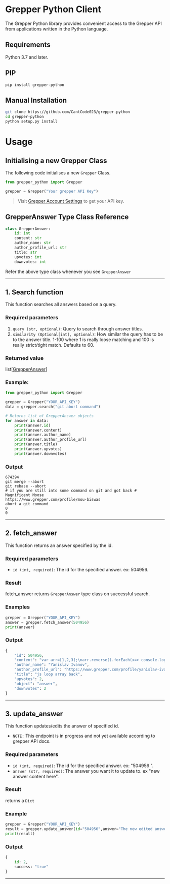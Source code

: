 # Grepper Python Client
The Grepper Python library provides convenient access to the Grepper API from applications written in the Python language.

## Requirements
Python 3.7 and later.

## PIP
```
pip install grepper-python
```

## Manual Installation
```bash
git clone https://github.com/CantCode023/grepper-python
cd grepper-python
python setup.py install
```


# Usage

## Initialising a new Grepper Class
The following code initialises a new `Grepper` Class.

```py
from grepper_python import Grepper

grepper = Grepper("Your grepper API Key")
```
> Visit [Grepper Account Settings](https://www.grepper.com/app/settings-account.php) to get your API key.


## GrepperAnswer Type Class Reference 
```py
class GrepperAnswer:
    id: int
    content: str
    author_name: str
    author_profile_url: str
    title: str
    upvotes: int
    downvotes: int
```
Refer the above type class whenever you see `GrepperAnswer`

---
## 1. Search function

This function searches all answers based on a query.

### Required parameters

1. ``query (str, optional)``: Query to search through answer titles.
2. ``similarity (Optional[int], optional)``: How similar the query has to be to the answer title. 1-100 where 1 is really loose matching and 100 is really strict/tight match. Defaults to 60.

### Returned value

list[[GrepperAnswer](#grepperanswer-type-class-reference)]

### Example:

```py
from grepper_python import Grepper

grepper = Grepper("YOUR_API_KEY")
data = grepper.search("git abort command")

# Returns list of GrepperAnswer objects
for answer in data:
    print(answer.id)
    print(answer.content)
    print(answer.author_name)
    print(answer.author_profile_url)
    print(answer.title)
    print(answer.upvotes)
    print(answer.downvotes)
```

### Output

```
674394
git merge --abort
git rebase --abort 
# if you are still into some command on git and got back # 
Magnificent Moose
https://www.grepper.com/profile/mou-biswas
abort a git command
0
0
```
---

## 2. fetch_answer
This function returns an answer specified by the id.

### Required parameters
 - `id (int, required)`: The id for the specified answer. ex: 504956.
### Result 
fetch_answer returns `GrepperAnswer` type class on successful search.

### Examples
```py
grepper = Grepper("YOUR_API_KEY")
answer = grepper.fetch_answer(504956)
print(answer)
```
### Output
```py
{
    "id": 504956,
    "content": "var arr=[1,2,3];\narr.reverse().forEach(x=> console.log(x))",
    "author_name": "Yanislav Ivanov",
    "author_profile_url": "https://www.grepper.com/profile/yanislav-ivanov-r2lfrl14s6xy",
    "title": "js loop array back",
    "upvotes": 2,
    "object": "answer",
    "downvotes": 2
}
```
---

## 3. update_answer
This function updates/edits the answer of specified id.
- `NOTE:` This endpoint is in progress and not yet available according to grepper API docs.

### Required parameters
 - `id (int, required)`: The id for the specified answer. ex: "504956 ".
 - `answer (str, required)`: The answer you want it to update to. ex "new answer content here".

### Result
returns a `Dict`

### Example
```py
grepper = Grepper("YOUR_API_KEY")
result = grepper.update_answer(id="504956",answer="The new edited answer")
print(result)
```

### Output
```py
{
    id: 2,
    success: "true"
}
```
---
